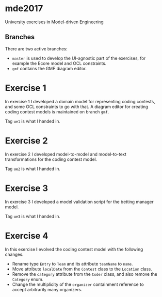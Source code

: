 # mde2017
University exercises in Model-driven Engineering

## Branches
There are two active branches:

 * `master` is used to develop the UI-agnostic part of the exercises, for example the Ecore model and OCL constraints.
 * `gmf` contains the GMF diagram editor.

# Exercise 1
In exercise 1 I developed a domain model for representing coding contests, and some OCL constraints to go with that.
A diagram editor for creating coding contest models is maintained on branch `gmf`.

Tag `ue1` is what I handed in.

# Exercise 2
In exercise 2 I developed model-to-model and model-to-text transformations for the coding contest model.

Tag `ue2` is what I handed in.

# Exercise 3
In exercise 3 I developed a model validation script for the betting manager model.

Tag `ue3` is what I handed in.

# Exercise 4
In this exercise I evolved the coding contest model with the following changes.

 * Rename type `Entry` to `Team` and its attribute `teamName` to `name`.
 * Move attribute `localDate` from the `Contest` class to the `Location` class.
 * Remove the `category` attribute from the `Coder` class, and also remove the `Category` enum.
 * Change the multiplicity of the `organizer` containment reference to accept arbitrarily many organizers.
